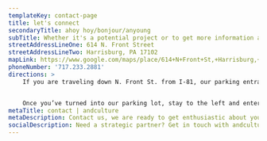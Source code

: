 ```yaml
---
templateKey: contact-page
title: let's connect
secondaryTitle: ahoy hoy/bonjour/anyoung
subTitle: Whether it's a potential project or to get more information about what we do, we'd be glad to talk with you.
streetAddressLineOne: 614 N. Front Street
streetAddressLineTwo: Harrisburg, PA 17102
mapLink: https://www.google.com/maps/place/614+N+Front+St,+Harrisburg,+PA+17101/@40.2635209,-76.8896603,19.5z/data=!4m5!3m4!1s0x89c8c1122c1856d1:0xd99ac746de9d10e4!8m2!3d40.263578!4d-76.889796
phoneNumber: '717.233.2881'
directions: >
    If you are traveling down N. Front St. from I-81, our parking entrance is just past the Harvey Taylor Bridge on the right. If you are traveling on 2nd St. from I-83, go down past Forster St. and turn left onto either Boas St. or Cumberland St., then make a left onto N. Front St. and get in the third lane to the right immediately. You cannot make a left turn from Forster St. onto Front St.


    Once you’ve turned into our parking lot, stay to the left and enter the top parking deck. There, you will find several “Visitor” parking spaces. Enter through the doors on the top parking deck and go straight ahead. You’ll turn a slight left around the railing and then turn right to enter through the glass doors leading to our office.
metaTitle: contact | andculture
metaDescription: Contact us, we are ready to get enthusiastic about your engineering, design, strategy, and UX/human centered design needs.
socialDescription: Need a strategic partner? Get in touch with andculture, a Harrisburg, PA-based design agency.
---
```

